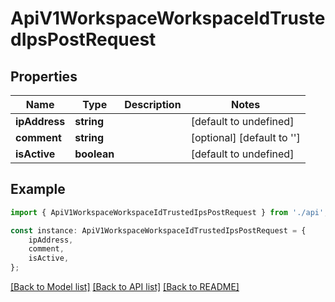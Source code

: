 # ApiV1WorkspaceWorkspaceIdTrustedIpsPostRequest


## Properties

Name | Type | Description | Notes
------------ | ------------- | ------------- | -------------
**ipAddress** | **string** |  | [default to undefined]
**comment** | **string** |  | [optional] [default to '']
**isActive** | **boolean** |  | [default to undefined]

## Example

```typescript
import { ApiV1WorkspaceWorkspaceIdTrustedIpsPostRequest } from './api';

const instance: ApiV1WorkspaceWorkspaceIdTrustedIpsPostRequest = {
    ipAddress,
    comment,
    isActive,
};
```

[[Back to Model list]](../README.md#documentation-for-models) [[Back to API list]](../README.md#documentation-for-api-endpoints) [[Back to README]](../README.md)
